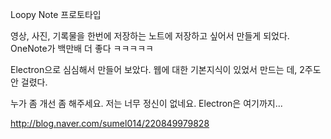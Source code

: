 Loopy Note 프로토타입

영상, 사진, 기록물을 한번에 저장하는 노트에 저장하고 싶어서 만들게 되었다.
OneNote가 백만배 더 좋다 ㅋㅋㅋㅋㅋ

Electron으로 심심해서 만들어 보았다. 웹에 대한 기본지식이 있었서 만드는 데,
2주도 안 걸렸다.

누가 좀 개선 좀 해주세요. 저는 너무 정신이 없네요. Electron은 여기까지...

http://blog.naver.com/sumel014/220849979828
